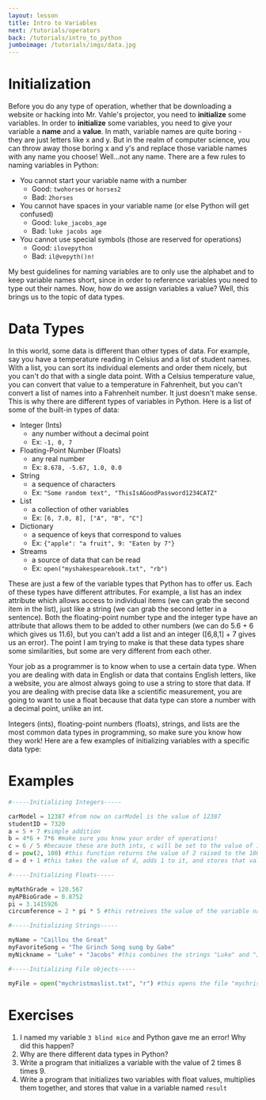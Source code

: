```yaml
---
layout: lesson
title: Intro to Variables
next: /tutorials/operators
back: /tutorials/intro_to_python
jumboimage: /tutorials/imgs/data.jpg
---
```


# Initialization

Before you do any type of operation, whether that be downloading a website or hacking into Mr. Vahle's projector, you need to **initialize** some variables. In order to **initialize** some variables, you need to give your variable a **name** and a **value**. In math, variable names are quite boring - they are just letters like x and y. But in the realm of computer science, you can throw away those boring x and y's and replace those variable names with any name you choose! Well...not any name. There are a few rules to naming variables in Python:

- You cannot start your variable name with a number
  - Good: `twohorses` or `horses2`
  - Bad: `2horses`
- You cannot have spaces in your variable name (or else Python will get confused)
  - Good: `luke_jacobs_age`
  - Bad: `luke jacobs age`
- You cannot use special symbols (those are reserved for operations)
  - Good: `ilovepython`
  - Bad: `il@vepyth()n!`

My best guidelines for naming variables are to only use the alphabet and to keep variable names short, since in order to reference variables you need to type out their names. Now, how do we assign variables a value? Well, this brings us to the topic of data types. 

# Data Types

In this world, some data is different than other types of data. For example, say you have a temperature reading in Celsius and a list of student names. With a list, you can sort its individual elements and order them nicely, but you can't do that with a single data point. With a Celsius temperature value, you can convert that value to a temperature in Fahrenheit, but you can't convert a list of names into a Fahrenheit number. It just doesn't make sense. This is why there are different types of variables in Python. Here is a list of some of the built-in types of data:

- Integer (Ints)
  - any number without a decimal point 
  - Ex: `-1, 0, 7`
- Floating-Point Number (Floats)
  - any real number 
  - Ex: `8.678, -5.67, 1.0, 0.0`
- String 
  - a sequence of characters 
  - Ex: `"Some random text", "ThisIsAGoodPassword1234CATZ"`
- List 
  - a collection of other variables 
  - Ex: `[6, 7.0, 8], ["A", "B", "C"]`
- Dictionary 
  - a sequence of keys that correspond to values
  - Ex: `{"apple": "a fruit", 9: "Eaten by 7"}`
- Streams 
  - a source of data that can be read
  - Ex: `open("myshakespearebook.txt", "rb")`

These are just a few of the variable types that Python has to offer us. Each of these types have different attributes. For example, a list has an index attribute which allows access to individual items (we can grab the second item in the list), just like a string (we can grab the second letter in a sentence). Both the floating-point number type and the integer type have an attribute that allows them to be added to other numbers (we can do 5.6 + 6 which gives us 11.6), but you can't add a list and an integer ([6,8,1] + 7 gives us an error). The point I am trying to make is that these data types share some similarities, but some are very different from each other.

Your job as a programmer is to know when to use a certain data type. When you are dealing with data in English or data that contains English letters, like a website, you are almost always going to use a string to store that data. If you are dealing with precise data like a scientific measurement, you are going to want to use a float because that data type can store a number with a decimal point, unlike an int.

Integers (ints), floating-point numbers (floats), strings, and lists are the most common data types in programming, so make sure you know how they work! Here are a few examples of initializing variables with a specific data type:

# Examples

```python
#-----Initializing Integers-----

carModel = 12387 #from now on carModel is the value of 12387
studentID = 7320
a = 5 + 7 #simple addition
b = 4*6 + 7*6 #make sure you know your order of operations!
c = 6 / 5 #because these are both ints, c will be set to the value of 1 because ints cannot have decimal points, so the .2 is chopped off
d = pow(2, 100) #this function returns the value of 2 raised to the 100th power!
d = d + 1 #this takes the value of d, adds 1 to it, and stores that value back in d.

#-----Initializing Floats-----

myMathGrade = 120.567
myAPBioGrade = 0.8752
pi = 3.1415926
circumference = 2 * pi * 5 #this retreives the value of the variable named "pi", multiplies it twice, and sets the variable "circumference" equal to the value

#-----Initializing Strings-----

myName = "Caillou the Great"
myFavoriteSong = "The Grinch Song sung by Gabe"
myNickname = "Luke" + "Jacobs" #this combines the strings "Luke" and "Jacobs" together but DOES NOT PUT A SPACE IN BETWEEN THEM

#-----Initializing File objects-----

myFile = open("mychristmaslist.txt", "r") #this opens the file "mychristmaslist.txt" as read-only

```

# Exercises

1. I named my variable `3 blind mice` and Python gave me an error! Why did this happen?
2. Why are there different data types in Python?
3. Write a program that initializes a variable with the value of 2 times 8 times 9.
4. Write a program that initializes two variables with float values, multiplies them together, and stores that value in a variable named `result`

  
